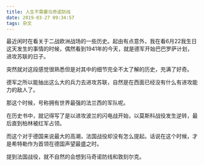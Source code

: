```yaml
---
title: 人生不需要马奇诺防线
date: 2019-03-27 09:34:57
tags: 杂文
---
```


最近闲时在看关于二战欧洲战场的一些历史。起由有点意外，我在看6月22我生日这天发生的事情的时候，偶然看到1941年的今天，就是德军开始巴巴罗萨计划，进攻苏联的日子。

突然就对这段感觉很熟悉但是对其中的细节完全不太了解的历史，充满了好奇。

德军之所以能抽出这么大的兵力去进攻苏联，自然是在西面已经没有什么有进攻能力的敌人了。

那这个时候，号称拥有世界最强的法兰西的军队呢。

在历史书中，就记得写了是以进攻波兰的闪电战开始，以莫斯科战役发生逆转，最后直到柏林被红军占领。

而这个对于德国来说最大的高潮，法国战役却没有怎么提起。话说在这个时候，才是希特勒作为首领在德国声望最盛之时。

提到法国战役，就不自然的会想到马奇诺防线和敦刻尔克。

